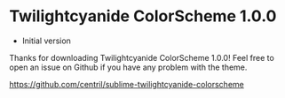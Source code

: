 Twilightcyanide ColorScheme 1.0.0
=================================

+ Initial version

Thanks for downloading Twilightcyanide ColorScheme 1.0.0!
Feel free to open an issue on Github if you have any problem with the theme.

https://github.com/centril/sublime-twilightcyanide-colorscheme
